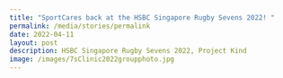 ```yaml
---
title: "SportCares back at the HSBC Singapore Rugby Sevens 2022! "
permalink: /media/stories/permalink
date: 2022-04-11
layout: post
description: HSBC Singapore Rugby Sevens 2022, Project Kind
image: /images/7sClinic2022groupphoto.jpg
---
```

